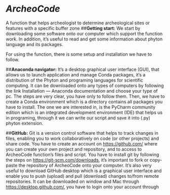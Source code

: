 # **_ArcheoCode_**
A function that helps archeologist to determine archeological sites or features with a specific buffer zone
##**Getting start:**
We start by downloading some software onto our computer which support the function work. 
In addition, it’s useful to read and get some information about phyton language and its packages. 

For using the function, there is some setup and installation we have to follow. 

##**Anaconda navigator:**
It’s a desktop graphical user interface (GUI), that allows us to launch application and manage Conda packages,
it’s a distribution of the Phyton and programing languages for scientific computing.
It can be downloaded onto any types of computers by following the link Installation — Anaconda documentation and 
choose your type of pc. The steps are very clear, you have only to follow them.
Then, we have to create a Conda environment which is a directory contains all packages you have to install. 
The one we are interested in, is the PyCharm community edition which is an integrated development environment (IDE)
that helps us in programing, through it we can write our script and save it into (.py) phyton extension. 

##**GitHub:**
Git is a version control software that helps to track changes in files, enabling you to work collaboratively on code
(or other projects) and share code. You have to create an account on https://github.com/ 
where you can create your own project and repository, and to access to ArcheoCode function’s files and script.
You have to install git by following the steps on https://git-scm.com/downloads,
it’s important to fork or copy-paste the repository of ArcheoCode onto your computer.
It’s also very useful to download GitHub desktop which is a graphical user interface and enable you to push (upload)
and pull (download) changes to/from remote repositories. It can be downloaded on window and Mac 
through https://desktop.github.com/, you have to login onto your account through 
